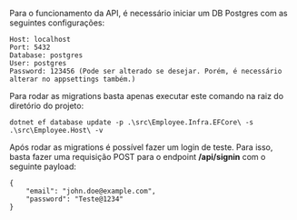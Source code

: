 Para o funcionamento da API, é necessário iniciar um DB Postgres com as seguintes configurações:
```
Host: localhost
Port: 5432
Database: postgres
User: postgres
Password: 123456 (Pode ser alterado se desejar. Porém, é necessário alterar no appsettings também.)
```

Para rodar as migrations basta apenas executar este comando na raiz do diretório do projeto:
```
dotnet ef database update -p .\src\Employee.Infra.EFCore\ -s .\src\Employee.Host\ -v
```

Após rodar as migrations é possível fazer um login de teste. Para isso, basta fazer uma requisição POST para o endpoint **/api/signin** com o seguinte payload:
```
{
	"email": "john.doe@example.com",
	"password": "Teste@1234"
}
```
